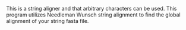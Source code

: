 This is a string aligner and that arbitrary characters can be used. This program utilizes Needleman Wunsch string alignment to find the global alignment of your string fasta file. 
